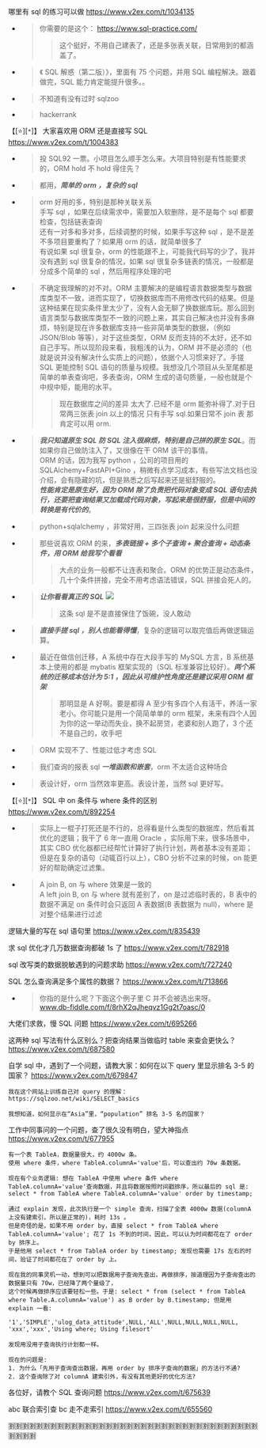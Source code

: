 
哪里有 sql 的练习可以做 https://www.v2ex.com/t/1034135
- > 你需要的是这个： https://www.sql-practice.com/
  >> 这个挺好，不用自己建表了，还是多张表关联，日常用到的都涵盖了。
- > 《 SQL 解惑（第二版）》，里面有 75 个问题，并用 SQL 编程解决。跟着做完，SQL 能力肯定能提升很多。。
- > 不知道有没有过时 sqlzoo
- > hackerrank

【[:star:][`*`]】 大家喜欢用 ORM 还是直接写 SQL https://www.v2ex.com/t/1004383
- > 投 SQL92 一票。小项目怎么顺手怎么来。大项目特别是有性能要求的，ORM hold 不 hold 得住先？
- > 都用，***简单的 orm ，复杂的 sql***
- > orm 好用的多，特别是那种关联关系 <br> 手写 sql ，如果在后续需求中，需要加入软删除，是不是每个 sql 都要检查，包括链表查询 <br> 还有一对多和多对多，后续调整的时候，如果手写这种 sql ，是不是差不多项目要重构了？如果用 orm 的话，就简单很多了 <br> 有说如果 sql 很复杂，orm 的性能跟不上，可能我代码写的少了，我并没有遇到 sql 很复杂的情况，如果 sql 很复杂多链表的情况，一般都是 分成多个简单的 sql ，然后用程序处理的吧
- > 不确定我理解的对不对。ORM 主要解决的是编程语言数据类型与数据库类型不一致，进而实现了，切换数据库而不用修改代码的结果。但是这种结果在现实条件里太少了，没有人会无聊了换数据库玩。那么回到语言类型与数据库类型不一致的问题上来，其实自己解决也并没有多麻烦，特别是现在许多数据库支持一些非简单类型的数据，（例如 JSON/Blob 等等），对于这些类型，ORM 反而支持的不太好，还不如自己手写。所以现阶段来看，我粗浅的认为，ORM 并不是必须的（也就是说并没有解决什么实质上的问题），依据个人习惯来好了。手搓 SQL 更能控制 SQL 语句的质量与规模。我想没几个项目从头至尾都是简单的单表查询吧，多表查询，ORM 生成的语句质量，一般也就是个中规中矩，能用的水平。
  >> 现在数据库之间的差异 太大了.已经不是 orm 能弥补得了.对于日常两三张表 join 以上的情况 只有手写 sql.如果日常不 join 表 那肯定可以用 orm.
- > ***我只知道原生 SQL 防 SQL 注入很麻烦，特别是自己拼的原生 SQL***。而如果你自己做防注入了，又很像在干 ORM 该干的事情。 <br> ORM 的话，因为我写 python ，公司的项目用的 SQLAlchemy+FastAPI+Gino ，稍微有点学习成本，有些写法文档也没介绍，会有隐藏的坑，但是熟悉之后写起来还是挺舒服的。 <br> ***性能肯定是原生好，因为 ORM 除了负责把代码对象变成 SQL 语句去执行，还要把查询结果又加载成代码对象，写起来是很舒服，但是中间的转换是有代价的***。
- > python+sqlalchemy ，非常好用，三四张表 join 起来没什么问题
- > 那些说喜欢 ORM 的来，***多表链接 + 多个子查询 + 聚合查询 + 动态条件，用 ORM 给我写个看看***
  >> 大点的业务一般都不让连表和聚合。ORM 的优势正是动态条件，几十个条件拼接，完全不用考虑语法错误，SQL 拼接会死人的。
- > ***让你看看真正的 SQL*** ![](https://pic.imgdb.cn/item/658e6c03c458853aef6eb1ee.png)
  >> 这条 sql 是不是直接保住了饭碗，没人敢动
- > ***直接手搓 sql ，别人也能看得懂***，复杂的逻辑可以取完值后再做逻辑运算。
- > 最近在做信创迁移，A 系统中存在大段手写的 MySQL 方言，B 系统基本上使用的都是 mybatis 框架实现的（SQL 标准兼容比较好）。***两个系统的迁移成本估计为 5:1 ，因此从可维护性角度还是建议采用 ORM 框架***
  >> 那明显是 A 好啊。要是都得 A 至少有多四个人有活干，养活一家老小。你可能只是用一个简简单单的 orm 框架，未来有四个人因为你的这一举动而失业，换不起房贷，老婆和别人跑了，3 个还不是自己的，收手吧
- > ORM 实现不了、性能过低才考虑 SQL
- > 我们查询的报表 sql ***一堆函数和嵌套***，orm 不太适合这种场合
- > 表设计好，orm 当然效率更高。表设计差，当然 sql 更好写。

【[:star:][`*`]】 SQL 中 on 条件与 where 条件的区别 https://www.v2ex.com/t/892254
- > 实际上一棍子打死还是不行的，总得看是什么类型的数据库，然后看其优化的逻辑；我干了 6 年一直用 Oracle ，实际用下来，很多场景中，其实 CBO 优化器都已经帮忙计算好了执行计划，两者基本没有差距；但是在复杂的语句（动辄百行以上），CBO 分析不过来的时候，on 能更好的帮助确定过滤集。
- > A join B, on 与 where 效果是一致的 <br> A left join B, on 与 where 就有差别了，on 是过滤临时表的，B 表中的数据不满足 on 条件时会只返回 A 表数据(B 表数据为 null)，where 是对整个结果进行过滤

逻辑大量的写在 sql 语句里 https://www.v2ex.com/t/835439

求 sql 优化才几万数据查询都破 1s 了 https://www.v2ex.com/t/782918

sql 改写类的数据脱敏遇到的问题求助 https://www.v2ex.com/t/727240

SQL 怎么查询满足多个属性的数据？ https://www.v2ex.com/t/713866
- > 你指的是什么呢？下面这个例子里 C 并不会被选出来呀。 <br> www.db-fiddle.com/f/8rhX2qJheqvz1Gg2t7oasc/0

大佬们求救，慢 SQL 问题 https://www.v2ex.com/t/695266

这两种 sql 写法有什么区别么？把查询结果当做临时 table 来查会更快么？ https://www.v2ex.com/t/687580

自学 sql 中，遇到了一个问题，请教大家：如何在以下 query 里显示排名 3-5 的国家？ https://www.v2ex.com/t/679847
```console
我在这个网站上训练自己对 query 的理解：
https://sqlzoo.net/wiki/SELECT_basics

我想知道，如何显示在“Asia”里，“population” 排名 3-5 名的国家？
```

工作中同事问的一个问题，查了很久没有明白，望大神指点 https://www.v2ex.com/t/677955
```console
有一个表 TableA，数据量很大，约 4000w 条。
使用 where 条件，where TableA.columnA='value'后，可以查出约 70w 条数据。

现在有个业务逻辑: 想在 TableA 中使用 where 条件 where TableA.columnA='value'查询数据，并且将数据按照时间戳排序，所以最后的 sql 是:
select * from TableA where TableA.columnA='value' order by timestamp;

通过 explain 发现，此次执行是一个 simple 查询，扫描了全表 4000w 数据(columnA 上没有建索引，所以是正常的)，耗时 13s 。
但是奇怪的是，如果不用 order by，直接 select * from TableA where TableA.columnA='value'; 花了 1s 不到的时间，因此，可以认为时间都花在了 order by 排序上。
于是他用 select * from TableA order by timestamp; 发现也需要 17s 左右的时间，验证了时间都花在了 order by 上。

现在我的同事灵机一动，想到可以把数据用子查询先查出，再做排序，按道理因为子查询查出的数据量只有 70w，已经降了两个量级了，
这个时候再做排序应该要轻松一些。于是: select * from (select * from TableA where Table.A.columnA='value') as B order by B.timestamp; 但是用 explain 一看:

'1','SIMPLE','ulog_data_attitude',NULL,'ALL',NULL,NULL,NULL,NULL, 'xxx','xxx','Using where; Using filesort'

发现用没用子查询执行计划都一样。

现在的问题是:
1. 为什么「先用子查询查出数据，再用 order by 排序子查询的数据」的方法行不通?
2. 这个查询除了对 columnA 建索引外，有没有其他更好的优化方法?
```

各位好，请教个 SQL 查询问题 https://www.v2ex.com/t/675639

abc 联合索引查 bc 走不走索引 https://www.v2ex.com/t/655560

:u5272::u5272::u5272::u5272::u5272::u5272::u5272::u5272::u5272::u5272::u5272::u5272::u5272::u5272::u5272::u5272::u5272::u5272::u5272::u5272::u5272::u5272::u5272::u5272::u5272::u5272::u5272::u5272::u5272::u5272::u5272::u5272::u5272::u5272::u5272::u5272::u5272::u5272::u5272::u5272:
